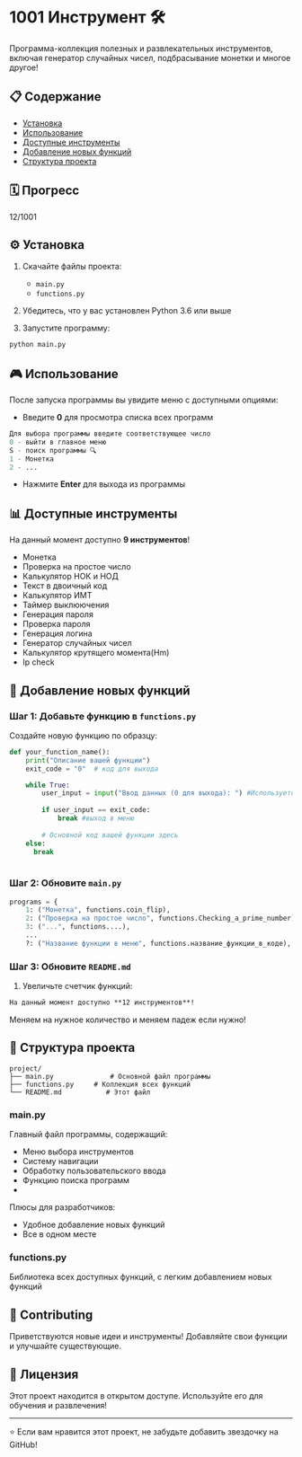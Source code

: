 # 1001 Инструмент 🛠️

Программа-коллекция полезных и развлекательных инструментов, включая генератор случайных чисел, подбрасывание монетки и многое другое!

## 📋 Содержание

- [Установка](#установка)
- [Использование](#использование)
- [Доступные инструменты](#доступные-инструменты)
- [Добавление новых функций](#добавление-новых-функций)
- [Структура проекта](#структура-проекта)

## 🗓 Прогресс
12/1001

## ⚙️ Установка

1. Скачайте файлы проекта:
   - `main.py`
   - `functions.py`

2. Убедитесь, что у вас установлен Python 3.6 или выше

3. Запустите программу:
```bash
python main.py
```

## 🎮 Использование

После запуска программы вы увидите меню с доступными опциями:

- Введите **0** для просмотра списка всех программ
```python
Для выбора программы введите соответствующее число
0 - выйти в главное меню
S - поиск программы 🔍
1 - Монетка
2 - ...
```
- Нажмите **Enter** для выхода из программы
## 📊 Доступные инструменты

На данный момент доступно **9 инструментов**!
- Монетка
- Проверка на простое число
- Калькулятор НОК и НОД
- Текст в двоичный код
- Калькулятор ИМТ
- Таймер выклюючения
- Генерация пароля
- Проверка пароля
- Генерация логина
- Генератор случайных чисел
- Калькулятор крутящего момента(Hm)
- Ip check

## 🔧 Добавление новых функций

### Шаг 1: Добавьте функцию в `functions.py`

Создайте новую функцию по образцу:

```python
def your_function_name():
    print("Описание вашей функции")
    exit_code = "0"  # код для выхода

    while True: 
        user_input = input("Ввод данных (0 для выхода): ") #Используется для запуска программы или для выхода,  если пользователь передумал
        
        if user_input == exit_code: 
            break #выход в меню
        
        # Основной код вашей функции здесь
    else:
      break  
    
```

### Шаг 2: Обновите `main.py`
```python
programs = {
    1: ("Монетка", functions.coin_flip),
    2: ("Проверка на простое число", functions.Checking_a_prime_number),
    3: ("...", functions....),
    ...
    ?: ("Название функции в меню", functions.название_функции_в_коде),
```
### Шаг 3: Обновите `README.md`

1. Увеличьте счетчик функций:
```md
На данный момент доступно **12 инструментов**!  
```
Меняем на нужное количество и меняем падеж если нужно!
## 📁 Структура проекта

```
project/
├── main.py              # Основной файл программы
├── functions.py     # Коллекция всех функций
└── README.md           # Этот файл
```

### main.py
Главный файл программы, содержащий:
- Меню выбора инструментов
- Систему навигации
- Обработку пользовательского ввода
- Функцию поиска программ
- 
Плюсы для разработчиков:
- Удобное добавление новых функций
- Все в одном месте

### functions.py
Библиотека всех доступных функций, с легким добавлением новых функций

## 🤝 Contributing

Приветствуются новые идеи и инструменты! Добавляйте свои функции и улучшайте существующие.

## 📄 Лицензия

Этот проект находится в открытом доступе. Используйте его для обучения и развлечения!

---


⭐ Если вам нравится этот проект, не забудьте добавить звездочку на GitHub!









